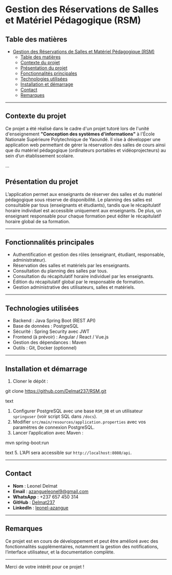 # Gestion des Réservations de Salles et Matériel Pédagogique (RSM)

## Table des matières

- [Gestion des Réservations de Salles et Matériel Pédagogique (RSM)](#gestion-des-réservations-de-salles-et-matériel-pédagogique-rsm)
  - [Table des matières](#table-des-matières)
  - [Contexte du projet](#contexte-du-projet)
  - [Présentation du projet](#présentation-du-projet)
  - [Fonctionnalités principales](#fonctionnalités-principales)
  - [Technologies utilisées](#technologies-utilisées)
  - [Installation et démarrage](#installation-et-démarrage)
  - [Contact](#contact)
  - [Remarques](#remarques)

---

## Contexte du projet

Ce projet a été réalisé dans le cadre d'un projet tutoré lors de l'unité d'enseignement **"Conception des systèmes d'informations"** à l'École Nationale Supérieure Polytechnique  de Yaoundé. Il vise à développer une application web permettant de gérer la réservation des salles de cours ainsi que du matériel pédagogique (ordinateurs portables et vidéoprojecteurs) au sein d’un établissement scolaire.

...

## Présentation du projet

L’application permet aux enseignants de réserver des salles et du matériel pédagogique sous réserve de disponibilité. Le planning des salles est consultable par tous (enseignants et étudiants), tandis que le récapitulatif horaire individuel est accessible uniquement aux enseignants. De plus, un enseignant responsable pour chaque formation peut éditer le récapitulatif horaire global de sa formation.

---

## Fonctionnalités principales

- Authentification et gestion des rôles (enseignant, étudiant, responsable, administrateur).
- Réservation des salles et matériels par les enseignants.
- Consultation du planning des salles par tous.
- Consultation du récapitulatif horaire individuel par les enseignants.
- Édition du récapitulatif global par le responsable de formation.
- Gestion administrative des utilisateurs, salles et matériels.

---

## Technologies utilisées

- Backend : Java Spring Boot (REST API)
- Base de données : PostgreSQL
- Sécurité : Spring Security avec JWT
- Frontend (à prévoir) : Angular / React / Vue.js
- Gestion des dépendances : Maven
- Outils : Git, Docker (optionnel)

---

## Installation et démarrage

1. Cloner le dépôt :

git clone https://github.com/Delmat237/RSM.git

text
1. Configurer PostgreSQL avec une base `RSM_DB` et un utilisateur `springuser` (voir script SQL dans `/docs`).
3. Modifier `src/main/resources/application.properties` avec vos paramètres de connexion PostgreSQL.
4. Lancer l’application avec Maven :

mvn spring-boot:run

text
5. L’API sera accessible sur `http://localhost:8080/api`.

---

## Contact

- **Nom** : Leonel  Delmat   
- **Email** : azangueleonel9@gmail.com  
- **WhatsApp** : +237 657 450 314  
- **GitHub** : [Delmat237](https://github.com/Delmat237)  
- **LinkedIn** : [leonel-azangue](https://www.linkedin.com/in/leonel-azangue)

---

## Remarques

Ce projet est en cours de développement et peut être amélioré avec des fonctionnalités supplémentaires, notamment la gestion des notifications, l’interface utilisateur, et la documentation complète.

---

Merci de votre intérêt pour ce projet !
